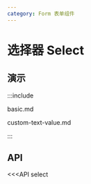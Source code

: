 ```yaml
---
category: Form 表单组件
---
```


# 选择器 Select

## 演示

:::include

basic.md

custom-text-value.md

:::

## API

<<<API select